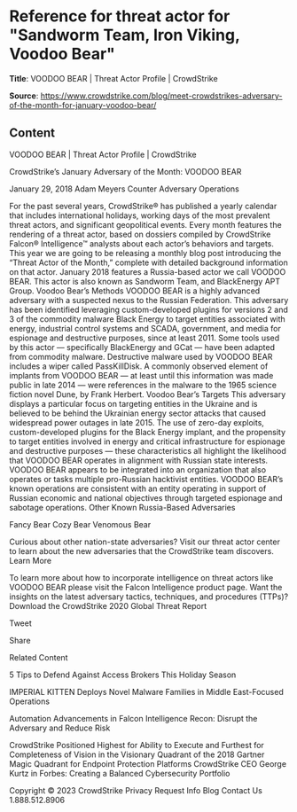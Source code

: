 # Reference for threat actor for "Sandworm Team, Iron Viking, Voodoo Bear"

**Title**: VOODOO BEAR | Threat Actor Profile | CrowdStrike

**Source**: https://www.crowdstrike.com/blog/meet-crowdstrikes-adversary-of-the-month-for-january-voodoo-bear/

## Content






 







VOODOO BEAR | Threat Actor Profile | CrowdStrike







































































 



CrowdStrike’s January Adversary of the Month: VOODOO BEAR

January 29, 2018 Adam Meyers Counter Adversary Operations 




For the past several years, CrowdStrike® has published a yearly calendar that includes international holidays, working days of the most prevalent threat actors, and significant geopolitical events. Every month features the rendering of a threat actor, based on dossiers compiled by CrowdStrike Falcon® Intelligence™ analysts about each actor’s behaviors and targets. This year we are going to be releasing a monthly blog post introducing the “Threat Actor of the Month,” complete with detailed background information on that actor.
January 2018 features a Russia-based actor we call VOODOO BEAR. This actor is also known as Sandworm Team, and BlackEnergy APT Group.
Voodoo Bear’s Methods
VOODOO BEAR is a highly advanced adversary with a suspected nexus to the Russian Federation. This adversary has been identified leveraging custom-developed plugins for versions 2 and 3 of the commodity malware Black Energy to target entities associated with energy, industrial control systems and SCADA, government, and media for espionage and destructive purposes, since at least 2011.
Some tools used by this actor — specifically BlackEnergy and GCat — have been adapted from commodity malware. Destructive malware used by VOODOO BEAR includes a wiper called PassKillDisk.
A commonly observed element of implants from VOODOO BEAR — at least until this information was made public in late 2014 — were references in the malware to the 1965 science fiction novel Dune, by Frank Herbert.
Voodoo Bear’s Targets
This adversary displays a particular focus on targeting entities in the Ukraine and is believed to be behind the Ukrainian energy sector attacks that caused widespread power outages in late 2015. The use of zero-day exploits, custom-developed plugins for the Black Energy implant, and the propensity to target entities involved in energy and critical infrastructure for espionage and destructive purposes — these characteristics all highlight the likelihood that VOODOO BEAR operates in alignment with Russian state interests.
VOODOO BEAR appears to be integrated into an organization that also operates or tasks multiple pro-Russian hacktivist entities. VOODOO BEAR’s known operations are consistent with an entity operating in support of Russian economic and national objectives through targeted espionage and sabotage operations.
Other Known Russia-Based Adversaries

Fancy Bear
Cozy Bear
Venomous Bear

Curious about other nation-state adversaries? Visit our threat actor center to learn about the new adversaries that the CrowdStrike team discovers.
Learn More

To learn more about how to incorporate intelligence on threat actors like VOODOO BEAR please visit the Falcon Intelligence product page.
Want the insights on the latest adversary tactics, techniques, and procedures (TTPs)? Download the CrowdStrike 2020 Global Threat Report







Tweet





Share





Related Content






5 Tips to Defend Against Access Brokers This Holiday Season








IMPERIAL KITTEN Deploys Novel Malware Families in Middle East-Focused Operations








Automation Advancements in Falcon Intelligence Recon: Disrupt the Adversary and Reduce Risk











 CrowdStrike Positioned Highest for Ability to Execute and Furthest for Completeness of Vision in the Visionary Quadrant of the 2018 Gartner Magic Quadrant for Endpoint Protection Platforms
CrowdStrike CEO George Kurtz in Forbes: Creating a Balanced Cybersecurity Portfolio 









 
















Copyright © 2023 CrowdStrike
Privacy
Request Info
Blog
Contact Us
1.888.512.8906














